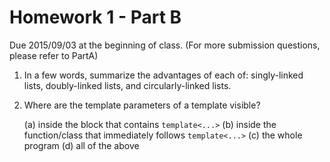Homework 1 - Part B
===================

Due 2015/09/03 at the beginning of class.
(For more submission questions, please refer to PartA)

1. In a few words, summarize the advantages of each of: singly-linked lists, doubly-linked lists, and circularly-linked lists.

2. Where are the template parameters of a template visible?

    (a) inside the block that contains `template<...>`
    (b) inside the function/class that immediately follows `template<...>`
    (c) the whole program
    (d) all of the above

  

